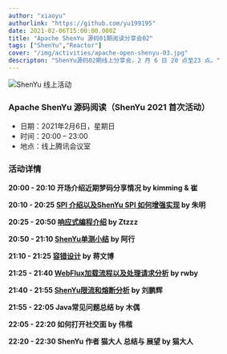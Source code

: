 ```yaml
---
author: "xiaoyu"
authorlink: "https://github.com/yu199195"
date: 2021-02-06T15:00:00.000Z
title: "Apache ShenYu 源码01期阅读分享会02"	
tags: ["ShenYu","Reactor"]
cover: "/img/activities/apache-open-shenyu-03.jpg"
descripton: "ShenYu源码02期线上分享会，2 月 6 日 20 点至23 点。"
---
```


![ShenYu 线上活动](/img/shenyu/activite/shenyu-xmind.png)

### Apache ShenYu 源码阅读（ShenYu 2021 首次活动）

- 日期：2021年2月6日，星期日
- 时间：20:00 – 23:00
- 地点：线上腾讯会议室

### 活动详情

**20:00 - 20:10 开场介绍近期梦码分享情况 by kimming & 崔**

**20:10 - 20:25 [SPI 介绍以及ShenYu SPI 如何增强实现](https://blog.csdn.net/zm469568595/article/details/113362044) by 朱明**

**20:25 - 20:50 [响应式编程介绍](https://zhoutzzz.com/archives/xiang-ying-shi-bian-cheng-reactiveprogramming) by Ztzzz**

**20:50 - 21:10 [ShenYu单测小结](https://www.yuque.com/docs/share/27992671-8d47-4bba-b2dc-c0e39074d649?#) by 阿行**

**21:10 - 21:25 [容错设计](http://icyfenix.cn/distribution/traffic-management/failure.html) by 蒋文博**

**21:25 - 21:40 [ WebFlux加载流程以及处理请求分析](https://blog.csdn.net/u012180773?t=1) by rwby**

**21:40 - 21:55 [ShenYu限流和熔断分析](https://redick01.github.io/redick.github.io/#/blog/sourcecode/soul/soul_19) by 刘鹏辉**

**21:55 - 22:05 Java常见问题总结 by 木偶**

**22:05 - 22:20 如何打开社交面 by 伟楷**

**22:20 - 22:30 ShenYu 作者 猫大人 总结与 展望 by 猫大人**
